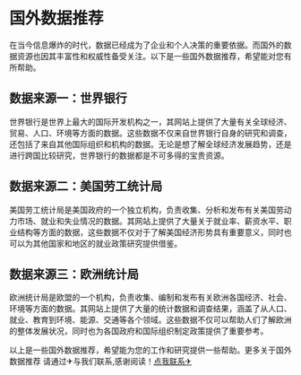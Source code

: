 # 国外数据推荐

在当今信息爆炸的时代，数据已经成为了企业和个人决策的重要依据。而国外的数据资源也因其丰富性和权威性备受关注。以下是一些国外数据推荐，希望能对您有所帮助。

## 数据来源一：世界银行

世界银行是世界上最大的国际开发机构之一，其网站上提供了大量有关全球经济、贸易、人口、环境等方面的数据。这些数据不仅来自世界银行自身的研究和调查，还包括了来自其他国际组织和机构的数据。无论是想了解全球经济发展趋势，还是进行跨国比较研究，世界银行的数据都是不可多得的宝贵资源。

## 数据来源二：美国劳工统计局

美国劳工统计局是美国政府的一个独立机构，负责收集、分析和发布有关美国劳动力市场、就业和失业情况的数据。其网站上提供了大量关于就业率、薪资水平、职业结构等方面的数据，这些数据不仅对于了解美国经济形势具有重要意义，同时也可以为其他国家和地区的就业政策研究提供借鉴。

## 数据来源三：欧洲统计局

欧洲统计局是欧盟的一个机构，负责收集、编制和发布有关欧洲各国经济、社会、环境等方面的数据。其网站上提供了大量的统计数据和调查结果，涵盖了从人口、就业、教育到环境、能源、交通等各个领域。这些数据不仅可以帮助人们了解欧洲的整体发展状况，同时也为各国政府和国际组织制定政策提供了重要参考。

以上是一些国外数据推荐，希望能为您的工作和研究提供一些帮助。更多关于国外数据推荐 请通过✈与我们联系,感谢阅读！[点我联系✈](https://wap.G208.com)